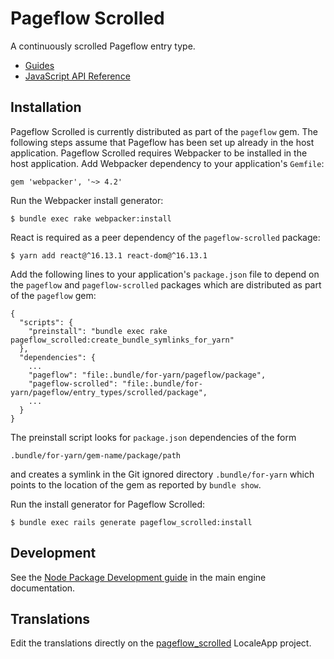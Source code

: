 # Pageflow Scrolled

A continuously scrolled Pageflow entry type.

* [Guides](https://github.com/codevise/pageflow/blob/master/entry_types/scrolled/doc/index.md)
* [JavaScript API Reference](http://codevise.github.io/pageflow-docs/scrolled/js/master/index.html)

## Installation

Pageflow Scrolled is currently distributed as part of the `pageflow`
gem. The following steps assume that Pageflow has been set up already
in the host application. Pageflow Scrolled requires Webpacker to be
installed in the host application. Add Webpacker dependency to your
application's `Gemfile`:

```
gem 'webpacker', '~> 4.2'
```

Run the Webpacker install generator:

```
$ bundle exec rake webpacker:install
```

React is required as a peer dependency of the `pageflow-scrolled`
package:

```
$ yarn add react@^16.13.1 react-dom@^16.13.1
```

Add the following lines to your application's `package.json` file to
depend on the `pageflow` and `pageflow-scrolled` packages which are
distributed as part of the `pageflow` gem:

```
{
  "scripts": {
    "preinstall": "bundle exec rake pageflow_scrolled:create_bundle_symlinks_for_yarn"
  },
  "dependencies": {
    ...
    "pageflow": "file:.bundle/for-yarn/pageflow/package",
    "pageflow-scrolled": "file:.bundle/for-yarn/pageflow/entry_types/scrolled/package",
    ...
  }
}
```

The preinstall script looks for `package.json` dependencies of the
form

```
.bundle/for-yarn/gem-name/package/path
```

and creates a symlink in the Git ignored directory `.bundle/for-yarn`
which points to the location of the gem as reported by `bundle show`.

Run the install generator for Pageflow Scrolled:

```
$ bundle exec rails generate pageflow_scrolled:install
```

## Development

See the
[Node Package Development guide](https://github.com/codevise/pageflow/blob/master/doc/contributing/node_package_development.md)
in the main engine documentation.

## Translations

Edit the translations directly on the
[pageflow_scrolled](http://www.localeapp.com/projects/public?search=tf/pageflow_scrolled)
LocaleApp project.
